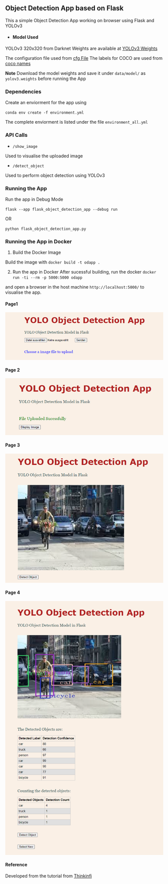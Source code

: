 ## Object Detection App based on Flask

This a simple Object Detection App working on browser using Flask and YOLOv3

- #### Model Used
 YOLOv3 320x320 from Darknet 
 Weights are available at [YOLOv3 Weights](https://pjreddie.com/darknet/yolo/)
 
 The configuration file used from [cfg File](https://github.com/pjreddie/darknet/blob/master/cfg/yolov3.cfg)
 The labels for COCO are used from [coco names](https://raw.githubusercontent.com/pjreddie/darknet/master/data/coco.names)

 **Note** Download the model weights and save it under `data/model/` as `yolov3.weights` before running the App

### Dependencies

Create an enviorment for the app using 

`conda env create -f environment.yml`

The complete enviorment is listed under the file `environment_all.yml`


### API Calls

- `/show_image`

Used to visualise the uploaded image

- `/detect_object`

Used to perform object detection using YOLOv3


### Running the App

Run the app in Debug Mode

`flask --app flask_object_detection_app --debug run`

OR

`python flask_object_detection_app.py`

### Running the App in Docker

1. Build the Docker Image

Build the image with  `docker build -t odapp .`

2. Run the app in Docker
After sucessful building, run the docker `docker run -ti --rm -p 5000:5000 odapp`

and open a browser in the host machine `http://localhost:5000/` to visualise the app.



#### Page1

![page1](docs/page1.png)

#### Page 2
![page2](docs/page2.png)

#### Page 3
![page3](docs/page3.png)

#### Page 4
![page4](docs/page4.png)



#### Reference

Developed from the tutorial from [Thinkinfi](https://thinkinfi.com/yolo-object-detection-using-python-opencv/)
